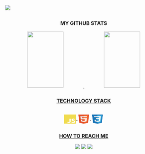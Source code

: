   <img src="https://i.imgur.com/WXyUUtl.png"/>

##

  <h3 align="center">MY GITHUB STATS</h1>
<div align="center">
  <a href="https://github.com/leandrobatistac">
  <img width="48%" height="180em" src="https://github-readme-stats.vercel.app/api?username=LeandroBatistaC&show_icons=true&theme=dark&hide_border=true&&include_all_commits=true&count_private=true"/>
  <img width="48%" height="180em" src="https://github-readme-stats.vercel.app/api/top-langs/?username=LeandroBatistaC&layout=compact&langs_count=7&theme=dark&hide_border=true"/>
</div>

##
  
  <h3 align="center">TECHNOLOGY STACK</h1>
  <div align="center" style="display: inline_block"><br>
  <img align="center" alt="Leandro-Js" height="30" width="40" src="https://raw.githubusercontent.com/devicons/devicon/master/icons/javascript/javascript-plain.svg">
  <img align="center" alt="Leandro-HTML" height="30" width="40" src="https://raw.githubusercontent.com/devicons/devicon/master/icons/html5/html5-original.svg">
  <img align="center" alt="Leandro-CSS" height="30" width="40" src="https://raw.githubusercontent.com/devicons/devicon/master/icons/css3/css3-original.svg">
</div>
  
##
  
  <h3 align="center">HOW TO REACH ME</h1>
  <div align="center"> 
  <a href="https://instagram.com/leandrobatistac" target="_blank"><img src="https://img.shields.io/badge/-Instagram-%23E4405F?style=for-the-badge&logo=instagram&logoColor=white" target="_blank"></a>
  <a href = "mailto:leandrobcrv@gmail.com"><img src="https://img.shields.io/badge/-Gmail-%23333?style=for-the-badge&logo=gmail&logoColor=white" target="_blank"></a>
  <a href="https://www.linkedin.com/in/leandrobatistac" target="_blank"><img src="https://img.shields.io/badge/-LinkedIn-%230077B5?style=for-the-badge&logo=linkedin&logoColor=white" target="_blank"></a> 
 
